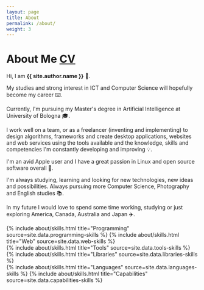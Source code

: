 ```yaml
---
layout: page
title: About
permalink: /about/
weight: 3
---
```


# **About Me** <span><a href="https://github.com/Wadaboa/cv-resume/raw/master/cv.pdf" class="btn btn-info" id="cv-button">CV</a></span>

Hi, I am **{{ site.author.name }}** :wave:.<br>

My studies and strong interest in ICT and Computer Science will hopefully become my career :keyboard:.

Currently, I'm pursuing my Master's degree in Artificial Intelligence at University of Bologna :mortar_board:.

I work well on a team, or as a freelancer (inventing and implementing) to design algorithms, frameworks and create desktop applications, websites and web services using the tools available and the knowledge, skills and competencies I'm constantly developing and improving :bulb:.

I'm an avid Apple user and I have a great passion in Linux and open source software overall :penguin:.

I'm always studying, learning and looking for new technologies, new ideas and possibilities.
Always pursuing more Computer Science, Photography and English studies :books:.

In my future I would love to spend some time working, studying or just exploring America, Canada, Australia and Japan :airplane:.

<div class="row">
{% include about/skills.html title="Programming" source=site.data.programming-skills %}
{% include about/skills.html title="Web" source=site.data.web-skills %}
</div>
<div class="row">
{% include about/skills.html title="Tools" source=site.data.tools-skills %}
{% include about/skills.html title="Libraries" source=site.data.libraries-skills %}
</div>
<div class="row">
{% include about/skills.html title="Languages" source=site.data.languages-skills %}
{% include about/skills.html title="Capabilities" source=site.data.capabilities-skills %}
</div>
